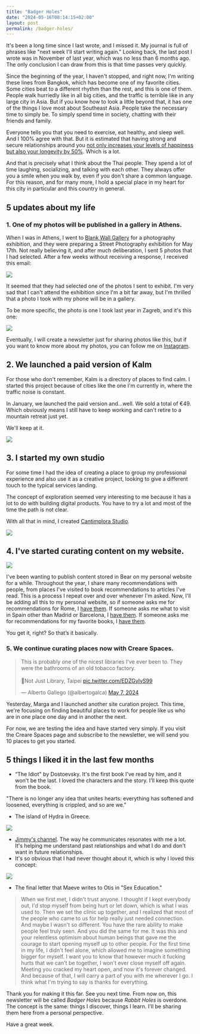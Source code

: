 ```yaml
---
title: "Badger Holes"
date: "2024-05-16T08:14:15+02:00"
layout: post
permalink: /badger-holes/
---
```


It's been a long time since I last wrote, and I missed it. My journal is full of phrases like "next week I'll start writing again." Looking back, the last post I wrote was in November of last year, which was no less than 6 months ago. The only conclusion I can draw from this is that time passes very quickly.

Since the beginning of the year, I haven't stopped, and right now, I'm writing these lines from Bangkok, which has become one of my favorite cities. Some cities beat to a different rhythm than the rest, and this is one of them. People walk hurriedly like in all big cities, and the traffic is terrible like in any large city in Asia. But if you know how to look a little beyond that, it has one of the things I love most about Southeast Asia. People take the necessary time to simply be. To simply spend time in society, chatting with their friends and family.

Everyone tells you that you need to exercise, eat healthy, and sleep well. And I 100% agree with that. But it is estimated that having strong and secure relationships around you [not only increases your levels of happiness but also your longevity by 50%](https://longevity.stanford.edu/lifestyle/2023/12/18/how-social-connection-supports-longevity/#:~:text=The%20researchers%20estimate%20that%20having,longevity%20by%20roughly%2050%20percent.). Which is a lot.

And that is precisely what I think about the Thai people. They spend a lot of time laughing, socializing, and talking with each other. They always offer you a smile when you walk by, even if you don't share a common language. For this reason, and for many more, I hold a special place in my heart for this city in particular and this country in general.

## 5 updates about my life

### 1. One of my photos will be published in a gallery in Athens.

When I was in Athens, I went to [Blank Wall Gallery](https://www.blankwallgallery.com/) for a photography exhibition, and they were preparing a Street Photography exhibition for May 17th. Not really believing it, and after much deliberation, I sent 5 photos that I had selected. After a few weeks without receiving a response, I received this email:

![](/assets/images/posts/2024/05/Screenshot%202024-05-16%20at%203.08.03%E2%80%AFPM.png)

It seemed that they had selected one of the photos I sent to exhibit. I'm very sad that I can't attend the exhibition since I'm a bit far away, but I'm thrilled that a photo I took with my phone will be in a gallery.

To be more specific, the photo is one I took last year in Zagreb, and it's this one:

![](/assets/images/posts/2024/05/alberto_gallego_introvert_high_resolution.jpg)

Eventually, I will create a newsletter just for sharing photos like this, but if you want to know more about my photos, you can follow me on [Instagram](https://www.instagram.com/albertogalca/).

## 2. We launched a paid version of Kalm

For those who don't remember, Kalm is a directory of places to find calm. I started this project because of cities like the one I'm currently in, where the traffic noise is constant.

In January, we launched the paid version and…well. We sold a total of €49. Which obviously means I still have to keep working and can't retire to a mountain retreat just yet.

We'll keep at it.

![](/assets/images/posts/2024/05/Screenshot%202024-05-16%20at%203.13.34%E2%80%AFPM.png)

## 3. I started my own studio

For some time I had the idea of creating a place to group my professional experience and also use it as a creative project, looking to give a different touch to the typical services landing.

The concept of exploration seemed very interesting to me because it has a lot to do with building digital products. You have to try a lot and most of the time the path is not clear.

With all that in mind, I created [Cantimplora Studio](https://cantimplora.studio/).

![](/assets/images/posts/2024/05/1711545581064.jpeg)

## 4. I've started curating content on my website.

![](/assets/images/posts/2024/05/Screenshot%202024-05-16%20at%203.34.48%E2%80%AFPM.png)

I've been wanting to publish content stored in Bear on my personal website for a while. Throughout the year, I share many recommendations with people, from places I've visited to book recommendations to articles I've read. This is a process I repeat over and over whenever I'm asked. Now, I'll be adding all this to my personal website, so if someone asks me for recommendations for Rome, I [have them](https://albertogalca.com/rome-recommendations/). If someone asks me what to visit in Spain other than Madrid or Barcelona, I [have them](https://albertogalca.com/recommendations-from-spain-that-are-neither-barcelona-nor-madrid/). If someone asks me for recommendations for my favorite books, I [have them](https://albertogalca.com/books).

You get it, right? So that’s it basically.

### 5. We continue curating places now with Creare Spaces.

<blockquote class="twitter-tweet"><p lang="en" dir="ltr">This is probably one of the nicest libraries I&#39;ve ever been to. They were the bathrooms of an old tobacco factory.<br><br>📍Not Just Library, Taipei <a href="https://t.co/EDZGyIvS99">pic.twitter.com/EDZGyIvS99</a></p>&mdash; Alberto Gallego (@albertogalca) <a href="https://twitter.com/albertogalca/status/1787735619512549699?ref_src=twsrc%5Etfw">May 7, 2024</a></blockquote> <script async src="https://platform.twitter.com/widgets.js" charset="utf-8"></script>

Yesterday, Marga and I launched another site curation project. This time, we're focusing on finding beautiful places to work for people like us who are in one place one day and in another the next.

For now, we are testing the idea and have started very simply. If you visit the Creare Spaces page and subscribe to the newsletter, we will send you 10 places to get you started.

## 5 things I liked it in the last few months

- “The Idiot" by Dostoevsky. It's the first book I've read by him, and it won't be the last. I loved the characters and the story. I'll keep this quote from the book.

"There is no longer any idea that unites hearts: everything has softened and loosened, everything is crippled, and so are we."

- The island of Hydra in Greece.

![](/assets/images/posts/2024/05/GHF54wkXUAEMBFI.jpeg)

- [Jimmy's channel](https://www.youtube.com/@JimmyonRelationships). The way he communicates resonates with me a lot. It's helping me understand past relationships and what I do and don't want in future relationships.
- It's so obvious that I had never thought about it, which is why I loved this concept:

![](/assets/images/posts/2024/05/image.png)

- The final letter that Maeve writes to Otis in "Sex Education."

> When we first met, I didn't trust anyone. I thought if I kept everybody out, I'd stop myself from being hurt or let down, which is what I was used to. Then we set the clinic up together, and I realized that most of the people who came to us for help really just needed connection. And maybe I wasn't so different. You have the rare ability to make people feel truly seen. And you did the same for me. It was this and your relentless optimism about human beings that gave me the courage to start opening myself up to other people. For the first time in my life, I didn't feel alone, which allowed me to imagine something bigger for myself. I want you to know that however much it fucking hurts that we can't be together, I won't ever close myself off again. Meeting you cracked my heart open, and now it's forever changed. And because of that, I will carry a part of you with me wherever I go. I think what I'm trying to say is thanks for everything.

Thank you for making it this far. See you next time. From now on, this newsletter will be called _Badger Holes_ because _Rabbit Holes_ is overdone. The concept is the same: things I discover, things I learn. I'll be sharing them here from a personal perspective.

Have a great week.
